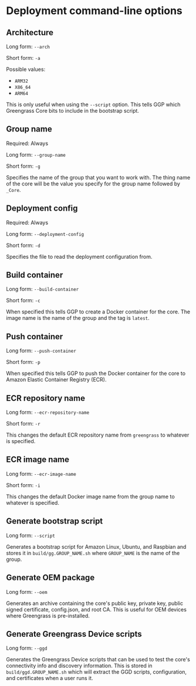# Deployment command-line options

## Architecture

Long form: `--arch`

Short form: `-a`

Possible values:
- `ARM32`
- `X86_64`
- `ARM64`

This is only useful when using the `--script` option.  This tells GGP which Greengrass Core bits to include in the
bootstrap script.

## Group name

Required: Always

Long form: `--group-name`

Short form: `-g`

Specifies the name of the group that you want to work with.  The thing name of the core will be the value you specify
for the group name followed by `_Core`.

## Deployment config

Required: Always

Long form: `--deployment-config`

Short form: `-d`

Specifies the file to read the deployment configuration from.

## Build container

Long form: `--build-container`

Short form: `-c`

When specified this tells GGP to create a Docker container for the core.  The image name is the name of the group and
the tag is `latest`.

## Push container

Long form: `--push-container`

Short form: `-p`

When specified this tells GGP to push the Docker container for the core to Amazon Elastic Container Registry (ECR).

## ECR repository name

Long form: `--ecr-repository-name`

Short form: `-r`

This changes the default ECR repository name from `greengrass` to whatever is specified.

## ECR image name

Long form: `--ecr-image-name`

Short form: `-i`

This changes the default Docker image name from the group name to whatever is specified.

## Generate bootstrap script

Long form: `--script`

Generates a bootstrap script for Amazon Linux, Ubuntu, and Raspbian and stores it in `build/gg.GROUP_NAME.sh` where
`GROUP_NAME` is the name of the group.

## Generate OEM package

Long form: `--oem`

Generates an archive containing the core's public key, private key, public signed certificate, config.json, and root CA.
This is useful for OEM devices where Greengrass is pre-installed.

## Generate Greengrass Device scripts

Long form: `--ggd`

Generates the Greengrass Device scripts that can be used to test the core's connectivity info and discovery information.
This is stored in `build/ggd.GROUP_NAME.sh` which will extract the GGD scripts, configuration, and certificates when a
user runs it.